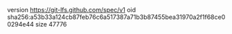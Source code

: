 version https://git-lfs.github.com/spec/v1
oid sha256:a53b33a124cb87feb76c6a517387a71b3b87455bea31970a2f1f68ce00294e44
size 47776
